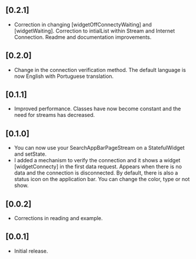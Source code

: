 ## [0.2.1]
- Correction in changing [widgetOffConnectyWaiting] and [widgetWaiting]. Correction to intialList 
within Stream <List> and Internet Connection. Readme and documentation improvements.

## [0.2.0]
- Change in the connection verification method. The default language is now English with Portuguese 
translation.

## [0.1.1]
- Improved performance. Classes have now become constant and the need for streams has decreased.

## [0.1.0]
- You can now use your SearchAppBarPageStream on a StatefulWidget and setState.
- I added a mechanism to verify the connection and it shows a widget [widgetConnecty] in the first 
data request. Appears when there is no data and the connection is disconnected. By default, there is 
also a status icon on the application bar. You can change the color, type or not show.

## [0.0.2]
- Corrections in reading and example.

## [0.0.1]
- Initial release.


